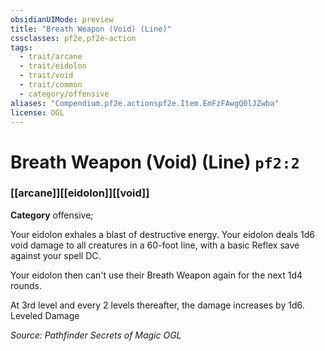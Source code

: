 ```yaml
---
obsidianUIMode: preview
title: "Breath Weapon (Void) (Line)"
cssclasses: pf2e,pf2e-action
tags:
  - trait/arcane
  - trait/eidolon
  - trait/void
  - trait/common
  - category/offensive
aliases: "Compendium.pf2e.actionspf2e.Item.EmFzFAwgQ0lJZwba"
license: OGL
---
```

# Breath Weapon (Void) (Line) `pf2:2`

### [[arcane]][[eidolon]][[void]]

**Category** offensive; 




Your eidolon exhales a blast of destructive energy. Your eidolon deals 1d6 void damage to all creatures in a 60-foot line, with a basic Reflex save against your spell DC.

Your eidolon then can't use their Breath Weapon again for the next 1d4 rounds.

At 3rd level and every 2 levels thereafter, the damage increases by 1d6. Leveled Damage

*Source: Pathfinder Secrets of Magic*
*OGL*